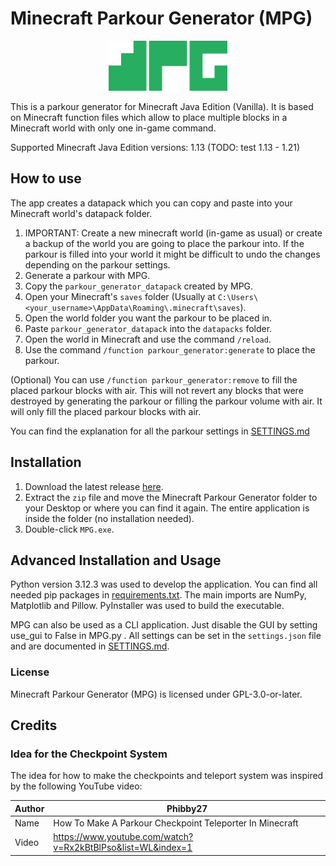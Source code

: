 # Minecraft Parkour Generator (MPG)
<p align="center">
    <img src="src/mpg_icon.png" width="190" height="80">
</p>
This is a parkour generator for Minecraft Java Edition (Vanilla). It is based on Minecraft function files which allow to place multiple blocks in a Minecraft world with only one in-game command.

Supported Minecraft Java Edition versions: 1.13 (TODO: test 1.13 - 1.21)

## How to use
The app creates a datapack which you can copy and paste into your Minecraft world's datapack folder.

1. IMPORTANT: Create a new minecraft world (in-game as usual) or create a backup of the world you are going to place the parkour into. If the parkour is filled into your world it might be difficult to undo the changes depending on the parkour settings.
2. Generate a parkour with MPG.
3. Copy the `parkour_generator_datapack` created by MPG.
4. Open your Minecraft's `saves` folder (Usually at `C:\Users\<your_username>\AppData\Roaming\.minecraft\saves`).
5. Open the world folder you want the parkour to be placed in.
6. Paste `parkour_generator_datapack` into the `datapacks` folder.
7. Open the world in Minecraft and use the command `/reload`.
8. Use the command `/function parkour_generator:generate` to place the parkour.

(Optional) You can use `/function parkour_generator:remove` to fill the placed parkour blocks with air. This will not revert any blocks that were destroyed by generating the parkour or filling the parkour volume with air. It will only fill the placed parkour blocks with air.

You can find the explanation for all the parkour settings in [SETTINGS.md](SETTINGS.md)

## Installation
1. Download the latest release [here](TODO). 
2. Extract the `zip` file and move the Minecraft Parkour Generator folder to your Desktop or where you can find it again. The entire application is inside the folder (no installation needed).
3. Double-click `MPG.exe`.


## Advanced Installation and Usage
Python version 3.12.3 was used to develop the application. You can find all needed pip packages in [requirements.txt](requirements.txt). The main imports are NumPy, Matplotlib and Pillow. PyInstaller was used to build the executable.

MPG can also be used as a CLI application. Just disable the GUI by setting use_gui to False in MPG.py . All settings can be set in the `settings.json` file and are documented in [SETTINGS.md](SETTINGS.md).
### License
Minecraft Parkour Generator (MPG) is licensed under GPL-3.0-or-later.

## Credits
### Idea for the Checkpoint System
The idea for how to make the checkpoints and teleport system was inspired by the following YouTube video:

Author|Phibby27
-|-
Name|How To Make A Parkour Checkpoint Teleporter In Minecraft
Video|https://www.youtube.com/watch?v=Rx2kBtBlPso&list=WL&index=1
